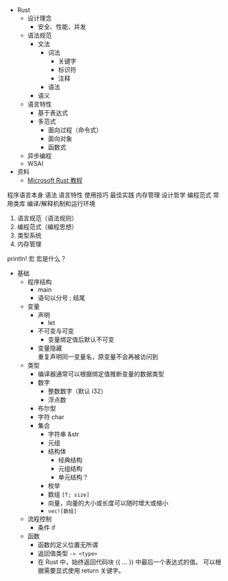 - Rust
  - 设计理念
    - 安全、性能、并发
  - 语法规范
    - 文法
      - 词法
        - 关键字
        - 标识符
        - 注释
      - 语法
    - 语义
  - 语言特性
    - 基于表达式
    - 多范式
      - 面向过程（命令式）
      - 面向对象
      - 函数式
  - 异步编程
  - WSAI
- 资料
  - [Microsoft Rust 教程](https://docs.microsoft.com/zh-cn/learn/paths/rust-first-steps/)



程序语言本身
语法
语言特性
使用技巧
最佳实践
内存管理
设计哲学
编程范式
常用类库
编译/解释机制和运行环境

1. 语言规范（语法规则）
2. 编程范式（编程思想）
3. 类型系统
4. 内存管理


println! 宏
宏是什么？

- 基础
  - 程序结构
    - main
    - 语句以分号 ; 结尾
  - 变量
    - 声明
      - let
    - 不可变与可变
      - 变量绑定值后默认不可变
    - 变量隐藏  
      重复声明同一变量名，原变量不会再被访问到
  - 类型
    - 编译器通常可以根据绑定值推断变量的数据类型
    - 数字
      - 整数数字（默认 i32）
      - 浮点数
    - 布尔型
    - 字符 char
    - 集合
      - 字符串 &str
      - 元组
      - 结构体
        - 经典结构
        - 元组结构
        - 单元结构？
      - 枚举
      - 数组 `[T; size]`
      - 向量，向量的大小或长度可以随时增大或缩小
      - `vec![数组]`
  - 流程控制
    - 条件 if
  - 函数
    - 函数的定义位置无所谓
    - 返回值类型 `-> <type>`
    - 在 Rust 中，始终返回代码块 ({ ... }) 中最后一个表达式的值。 可以根据需要显式使用 return 关键字。